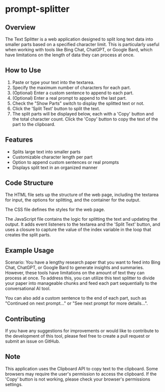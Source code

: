 # prompt-splitter

## Overview

The Text Splitter is a web application designed to split long text data into smaller parts based on a specified character limit. This is particularly useful when working with tools like Bing Chat, ChatGPT, or Google Bard, which have limitations on the length of data they can process at once.

## How to Use

1. Paste or type your text into the textarea.
2. Specify the maximum number of characters for each part.
3. (Optional) Enter a custom sentence to append to each part.
4. (Optional) Enter a real prompt to append to the last part.
5. Check the "Show Parts" switch to display the splitted text or not.
6. Click the 'Split Text' button to split the text.
7. The split parts will be displayed below, each with a 'Copy' button and the total character count. Click the 'Copy' button to copy the text of the part to the clipboard.

## Features

- Splits large text into smaller parts
- Customizable character length per part
- Option to append custom sentences or real prompts
- Displays split text in an organized manner

## Code Structure

The HTML file sets up the structure of the web page, including the textarea for input, the options for splitting, and the container for the output.

The CSS file defines the styles for the web page.

The JavaScript file contains the logic for splitting the text and updating the output. It adds event listeners to the textarea and the 'Split Text' button, and uses a closure to capture the value of the index variable in the loop that creates the split parts.

## Example Usage

Scenario: You have a lengthy research paper that you want to feed into Bing Chat, ChatGPT, or Google Bard to generate insights and summaries. However, these tools have limitations on the amount of text they can process at once. To address this, you can utilize this text splitter to divide your paper into manageable chunks and feed each part sequentially to the conversational AI tool.

You can also add a custom sentence to the end of each part, such as "Continued on next prompt..." or "See next prompt for more details...".

## Contributing

If you have any suggestions for improvements or would like to contribute to the development of this tool, please feel free to create a pull request or submit an issue on GitHub.

## Note

This application uses the Clipboard API to copy text to the clipboard. Some browsers may require the user's permission to access the clipboard. If the 'Copy' button is not working, please check your browser's permissions settings.

